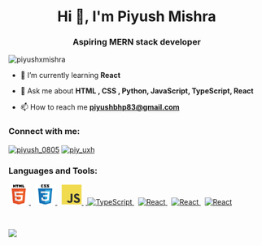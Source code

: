 
<h1 align="center">Hi 👋, I'm Piyush Mishra</h1>
<h3 align="center">Aspiring MERN stack developer</h3>
<img align="right" src="https://media.tenor.com/qJ5evVs-_uUAAAAC/coding.gif" alt="">

<p align="left"> <img src="https://komarev.com/ghpvc/?username=piyushxmishra&label=Profile%20views&color=0e75b6&style=flat" alt="piyushxmishra" /> </p>

- 🌱 I’m currently learning **React**

- 💬 Ask me about **HTML , CSS , Python, JavaScript, TypeScript, React**

- 📫 How to reach me **piyushbhp83@gmail.com**

<h3 align="left">Connect with me:</h3>
<p align="left">
<a href="https://twitter.com/piyush_0805" target="blank"><img align="center" src="https://raw.githubusercontent.com/rahuldkjain/github-profile-readme-generator/master/src/images/icons/Social/twitter.svg" alt="piyush_0805" height="30" width="40" /></a>
<a href="https://instagram.com/piy_uxh" target="blank"><img align="center" src="https://raw.githubusercontent.com/rahuldkjain/github-profile-readme-generator/master/src/images/icons/Social/instagram.svg" alt="piy_uxh" height="30" width="40" /></a>
</p>

<h3 align="left">Languages and Tools:</h3>
<p align="left"> <a href="https://www.w3.org/html/" target="_blank" rel="noreferrer"> <img src="https://raw.githubusercontent.com/devicons/devicon/master/icons/html5/html5-original-wordmark.svg" alt="html5" width="40" height="40"/> </a> &nbsp <a href="https://www.w3schools.com/css/" target="_blank" rel="noreferrer"> <img src="https://raw.githubusercontent.com/devicons/devicon/master/icons/css3/css3-original-wordmark.svg" alt="css3" width="40" height="40"/> </a>&nbsp  <a href="https://developer.mozilla.org/en-US/docs/Web/JavaScript" target="_blank" rel="noreferrer"> <img src="https://raw.githubusercontent.com/devicons/devicon/master/icons/javascript/javascript-original.svg" alt="javascript" width="40" height="40"/> </a> &nbsp<a href="https://www.typescriptlang.org/" target="_blank" rel="noreferrer"> <img src="https://upload.wikimedia.org/wikipedia/commons/thumb/4/4c/Typescript_logo_2020.svg/2048px-Typescript_logo_2020.svg.png" alt="TypeScript" width="40" height="40"/> 
</a>&nbsp
  <a href="https://react.dev/"> <img src="https://cdn.freebiesupply.com/logos/large/2x/react-1-logo-png-transparent.png" alt="React" width="40" height="40"/> 
</a>&nbsp
  <a href="https://getbootstrap.com/"> <img src="https://avatars.githubusercontent.com/u/2918581?s=280&v=4" alt="React" width="40" height="40"/> 
</a>&nbsp
  <a href="https://tailwindcss.com/"> <img src="https://www.vectorlogo.zone/logos/tailwindcss/tailwindcss-icon.svg" alt="React" width="40" height="40"/> 
</a>
</p>
<br/>

![](https://github-readme-streak-stats.herokuapp.com/?user=PiyushXmishra&theme=dark&hide_border=true)<br/>

